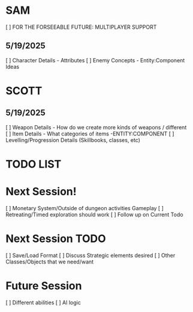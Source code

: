 # SAM
[ ] FOR THE FORSEEABLE FUTURE: MULTIPLAYER SUPPORT

## 5/19/2025
[ ] Character Details - Attributes
[ ] Enemy Concepts - Entity:Component Ideas

# SCOTT
## 5/19/2025
[ ] Weapon Details - How do we create more kinds of weapons / different  
[ ] Item Details - What categories of items -ENTITY:COMPONENT
[ ] Levelling/Progression Details (Skillbooks, classes, etc)


# TODO LIST


# Next Session!
[ ] Monetary System/Outside of dungeon activities Gameplay
[ ] Retreating/Timed exploration should work
[ ] Follow up on Current Todo

# Next Session TODO
[ ] Save/Load Format
[ ] Discuss Strategic elements desired
[ ] Other Classes/Objects that we need/want

# Future Session
[ ] Different abilities
[ ] AI logic
